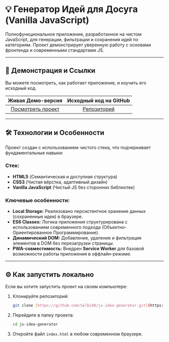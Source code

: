 # 💡 Генератор Идей для Досуга (Vanilla JavaScript)

Полнофункциональное приложение, разработанное на чистом JavaScript, для генерации, фильтрации и сохранения идей по категориям. Проект демонстрирует уверенную работу с основами фронтенда и современными стандартами JS.

---

## 🚀 Демонстрация и Ссылки

Вы можете посмотреть, как работает приложение, и изучить его исходный код.

| **Живая Демо-версия** | **Исходный код на GitHub** |
| :---: | :---: |
| [Посмотреть проект](https://selbi98.github.io/js-idea-generator/) | [Репозиторий](https://github.com/Selbi98/js-idea-generator) |

---

## 🛠 Технологии и Особенности

Проект создан с использованием чистого стека, что подчеркивает фундаментальные навыки:

### Стек:
* **HTML5** (Семантическая и доступная структура)
* **CSS3** (Чистая вёрстка, адаптивный дизайн)
* **Vanilla JavaScript** (Чистый JS без сторонних библиотек)

### Ключевые особенности:
* **Local Storage:** Реализовано персистентное хранение данных (сохраненные идеи) в браузере.
* **ES6 Classes:** Логика приложения структурирована с использованием современного подхода (Объектно-Ориентированное Программирование).
* **Динамический DOM:** Добавление, удаление и фильтрация элементов в DOM без перезагрузки страницы.
* **PWA-совместимость:** Внедрен **Service Worker** для базовой возможности работы приложения в оффлайн-режиме.

---

## ⚙️ Как запустить локально

Если вы хотите запустить проект на своем компьютере:

1.  Клонируйте репозиторий:
    ```bash
    git clone [https://github.com/Selbi98/js-idea-generator.git](https://github.com/Selbi98/js-idea-generator.git)
    ```
2.  Перейдите в папку проекта:
    ```bash
    cd js-idea-generator
    ```
3.  Откройте файл `index.html` в любом современном браузере.
